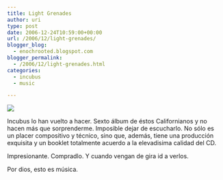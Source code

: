 ```yaml
---
title: Light Grenades
author: uri
type: post
date: 2006-12-24T10:59:00+00:00
url: /2006/12/light-grenades/
blogger_blog:
  - enochrooted.blogspot.com
blogger_permalink:
  - /2006/12/light-grenades.html
categories:
  - incubus
  - music

---
```

[<img style="display:block;text-align:center;cursor:hand;margin:0 auto 10px;" src="http://bp3.blogger.com/_WEHvyZj_jiU/RY5dtaEOFtI/AAAAAAAAAAk/l9qgMXKAvXQ/s320/IncubusLightGrenades.gif" border="0" />][1]

Incubus lo han vuelto a hacer. Sexto álbum de éstos Californianos y no hacen más que sorprenderme. Imposible dejar de escucharlo. No sólo es un placer compositivo y técnico, sino que, además, tiene una producción exquisita y un booklet totalmente acuerdo a la elevadisima calidad del CD.

Impresionante. Compradlo. Y cuando vengan de gira id a verlos. 

Por dios, esto es música.

 [1]: http://bp3.blogger.com/_WEHvyZj_jiU/RY5dtaEOFtI/AAAAAAAAAAk/l9qgMXKAvXQ/s1600-h/IncubusLightGrenades.gif